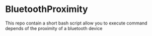 # BluetoothProximity
This repo contain a short bash script allow you to execute command depends of the proximity of a bluetooth device
